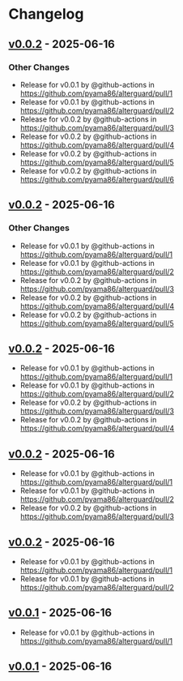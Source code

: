 # Changelog

## [v0.0.2](https://github.com/pyama86/alterguard/compare/v0.0.1...v0.0.2) - 2025-06-16
### Other Changes
- Release for v0.0.1 by @github-actions in https://github.com/pyama86/alterguard/pull/1
- Release for v0.0.1 by @github-actions in https://github.com/pyama86/alterguard/pull/2
- Release for v0.0.2 by @github-actions in https://github.com/pyama86/alterguard/pull/3
- Release for v0.0.2 by @github-actions in https://github.com/pyama86/alterguard/pull/4
- Release for v0.0.2 by @github-actions in https://github.com/pyama86/alterguard/pull/5
- Release for v0.0.2 by @github-actions in https://github.com/pyama86/alterguard/pull/6

## [v0.0.2](https://github.com/pyama86/alterguard/compare/v0.0.1...v0.0.2) - 2025-06-16
### Other Changes
- Release for v0.0.1 by @github-actions in https://github.com/pyama86/alterguard/pull/1
- Release for v0.0.1 by @github-actions in https://github.com/pyama86/alterguard/pull/2
- Release for v0.0.2 by @github-actions in https://github.com/pyama86/alterguard/pull/3
- Release for v0.0.2 by @github-actions in https://github.com/pyama86/alterguard/pull/4
- Release for v0.0.2 by @github-actions in https://github.com/pyama86/alterguard/pull/5

## [v0.0.2](https://github.com/pyama86/alterguard/compare/v0.0.1...v0.0.2) - 2025-06-16
- Release for v0.0.1 by @github-actions in https://github.com/pyama86/alterguard/pull/1
- Release for v0.0.1 by @github-actions in https://github.com/pyama86/alterguard/pull/2
- Release for v0.0.2 by @github-actions in https://github.com/pyama86/alterguard/pull/3
- Release for v0.0.2 by @github-actions in https://github.com/pyama86/alterguard/pull/4

## [v0.0.2](https://github.com/pyama86/alterguard/compare/v0.0.1...v0.0.2) - 2025-06-16
- Release for v0.0.1 by @github-actions in https://github.com/pyama86/alterguard/pull/1
- Release for v0.0.1 by @github-actions in https://github.com/pyama86/alterguard/pull/2
- Release for v0.0.2 by @github-actions in https://github.com/pyama86/alterguard/pull/3

## [v0.0.2](https://github.com/pyama86/alterguard/compare/v0.0.1...v0.0.2) - 2025-06-16
- Release for v0.0.1 by @github-actions in https://github.com/pyama86/alterguard/pull/1
- Release for v0.0.1 by @github-actions in https://github.com/pyama86/alterguard/pull/2

## [v0.0.1](https://github.com/pyama86/alterguard/commits/v0.0.1) - 2025-06-16
- Release for v0.0.1 by @github-actions in https://github.com/pyama86/alterguard/pull/1

## [v0.0.1](https://github.com/pyama86/alterguard/commits/v0.0.1) - 2025-06-16
